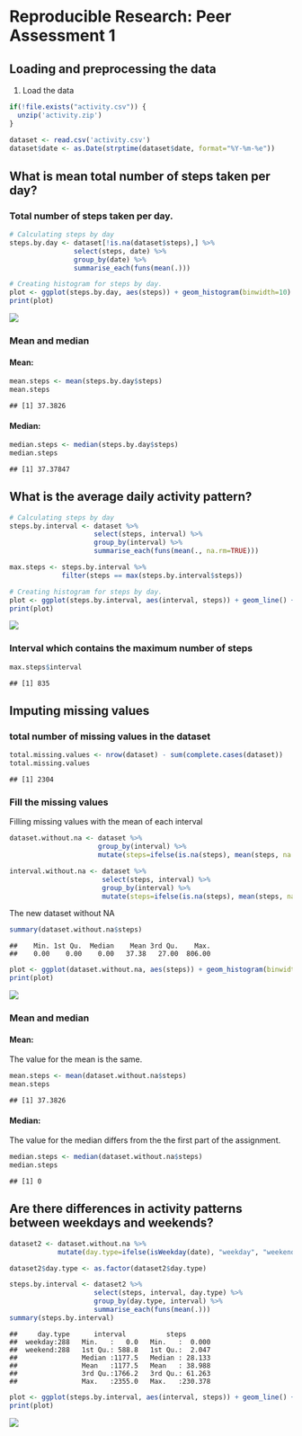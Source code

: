 # Reproducible Research: Peer Assessment 1



## Loading and preprocessing the data

1. Load the data


```r
if(!file.exists("activity.csv")) {
  unzip('activity.zip')
}

dataset <- read.csv('activity.csv')
dataset$date <- as.Date(strptime(dataset$date, format="%Y-%m-%e"))
```

## What is mean total number of steps taken per day?

### Total number of steps taken per day.


```r
# Calculating steps by day
steps.by.day <- dataset[!is.na(dataset$steps),] %>%
                select(steps, date) %>%
                group_by(date) %>%
                summarise_each(funs(mean(.)))

# Creating histogram for steps by day.
plot <- ggplot(steps.by.day, aes(steps)) + geom_histogram(binwidth=10)
print(plot)
```

![](PA1_template_files/figure-html/unnamed-chunk-3-1.png) 

### Mean and median

#### Mean:


```r
mean.steps <- mean(steps.by.day$steps)
mean.steps
```

```
## [1] 37.3826
```

#### Median:


```r
median.steps <- median(steps.by.day$steps)
median.steps
```

```
## [1] 37.37847
```

## What is the average daily activity pattern?


```r
# Calculating steps by day
steps.by.interval <- dataset %>%
                     select(steps, interval) %>%
                     group_by(interval) %>%
                     summarise_each(funs(mean(., na.rm=TRUE)))

max.steps <- steps.by.interval %>%
             filter(steps == max(steps.by.interval$steps))

# Creating histogram for steps by day.
plot <- ggplot(steps.by.interval, aes(interval, steps)) + geom_line() + geom_vline(xintercept=max.steps$interval, colour="red")
print(plot)
```

![](PA1_template_files/figure-html/unnamed-chunk-6-1.png) 

### Interval which contains the maximum number of steps


```r
max.steps$interval
```

```
## [1] 835
```

## Imputing missing values

### total number of missing values in the dataset


```r
total.missing.values <- nrow(dataset) - sum(complete.cases(dataset))
total.missing.values
```

```
## [1] 2304
```

### Fill the missing values

Filling missing values with the mean of each interval


```r
dataset.without.na <- dataset %>%
                      group_by(interval) %>%
                      mutate(steps=ifelse(is.na(steps), mean(steps, na.rm=TRUE), steps))
```


```r
interval.without.na <- dataset %>%
                       select(steps, interval) %>%
                       group_by(interval) %>%
                       mutate(steps=ifelse(is.na(steps), mean(steps, na.rm=TRUE), steps))
```

The new dataset without NA


```r
summary(dataset.without.na$steps)
```

```
##    Min. 1st Qu.  Median    Mean 3rd Qu.    Max. 
##    0.00    0.00    0.00   37.38   27.00  806.00
```


```r
plot <- ggplot(dataset.without.na, aes(steps)) + geom_histogram(binwidth=100)
print(plot)
```

![](PA1_template_files/figure-html/unnamed-chunk-12-1.png) 

### Mean and median

#### Mean:

The value for the mean is the same.

```r
mean.steps <- mean(dataset.without.na$steps)
mean.steps
```

```
## [1] 37.3826
```

#### Median:

The value for the median differs from the the first part of the assignment.


```r
median.steps <- median(dataset.without.na$steps)
median.steps
```

```
## [1] 0
```

## Are there differences in activity patterns between weekdays and weekends?


```r
dataset2 <- dataset.without.na %>%
            mutate(day.type=ifelse(isWeekday(date), "weekday", "weekend"))

dataset2$day.type <- as.factor(dataset2$day.type)

steps.by.interval <- dataset2 %>%
                     select(steps, interval, day.type) %>%
                     group_by(day.type, interval) %>%
                     summarise_each(funs(mean(.)))
summary(steps.by.interval)
```

```
##     day.type      interval          steps        
##  weekday:288   Min.   :   0.0   Min.   :  0.000  
##  weekend:288   1st Qu.: 588.8   1st Qu.:  2.047  
##                Median :1177.5   Median : 28.133  
##                Mean   :1177.5   Mean   : 38.988  
##                3rd Qu.:1766.2   3rd Qu.: 61.263  
##                Max.   :2355.0   Max.   :230.378
```

```r
plot <- ggplot(steps.by.interval, aes(interval, steps)) + geom_line() + facet_grid(day.type~.)
print(plot)
```

![](PA1_template_files/figure-html/unnamed-chunk-15-1.png) 
